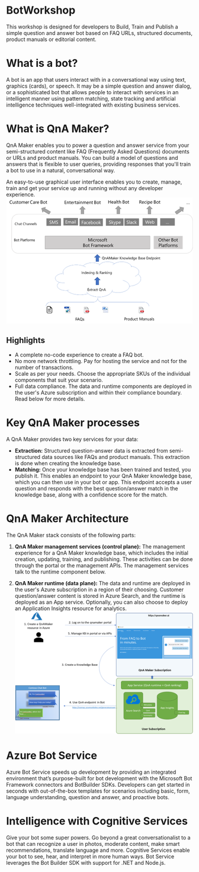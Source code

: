 # BotWorkshop
This workshop is designed for developers to Build, Train and Publish a simple question and answer bot based on FAQ URLs, structured documents, product manuals or editorial content.

# What is a bot?
A bot is an app that users interact with in a conversational way using text, graphics (cards), or speech. It may be a simple question and answer dialog, or a sophisticated bot that allows people to interact with services in an intelligent manner using pattern matching, state tracking and artificial intelligence techniques well-integrated with existing business services. 

# What is QnA Maker?
QnA Maker enables you to power a question and answer service from your semi-structured content like FAQ (Frequently Asked Questions) documents or URLs and product manuals. You can build a model of questions and answers that is flexible to user queries, providing responses that you'll train a bot to use in a natural, conversational way.

An easy-to-use graphical user interface enables you to create, manage, train and get your service up and running without any developer experience.
![QNA](https://github.com/jCho23/BotWorkshop/blob/master/Resouces/Images/overview.png)

## Highlights
* A complete no-code experience to create a FAQ bot.
* No more network throttling. Pay for hosting the service and not for the number of transactions. 
* Scale as per your needs. Choose the appropriate SKUs of the individual components that suit your scenario. 
* Full data compliance. The data and runtime components are deployed in the user's Azure subscription and within their compliance boundary. Read below for more details.

# Key QnA Maker processes
A QnA Maker provides two key services for your data:
* **Extraction:** Structured question-answer data is extracted from semi-structured data sources like FAQs and product manuals. This extraction is done when creating the knowledge base.
* **Matching:** Once your knowledge base has been trained and tested, you publish it. This enables an endpoint to your QnA Maker knowledge base, which you can then use in your bot or app. This endpoint accepts a user question and responds with the best question/answer match in the knowledge base, along with a confidence score for the match.

# QnA Maker Architecture
The QnA Maker stack consists of the following parts:
1. **QnA Maker management services (control plane):** The management experience for a QnA Maker knowledge base, which includes the initial creation, updating, training, and publishing. These activities can be done through the portal or the management APIs. The management services talk to the runtime component below.

2. **QnA Maker runtime (data plane):** The data and runtime are deployed in the user's Azure subscription in a region of their choosing. Customer question/answer content is stored in Azure Search, and the runtime is deployed as an App service. Optionally, you can also choose to deploy an Application Insights resource for analytics.
![Arch](https://github.com/jCho23/BotWorkshop/blob/master/Resouces/Images/architecture.png)

# Azure Bot Service
Azure Bot Service speeds up development by providing an integrated environment that’s purpose-built for bot development with the Microsoft Bot Framework connectors and BotBuilder SDKs. Developers can get started in seconds with out-of-the-box templates for scenarios including basic, form, language understanding, question and answer, and proactive bots.

# Intelligence with Cognitive Services
Give your bot some super powers. Go beyond a great conversationalist to a bot that can recognize a user in photos, moderate content, make smart recommendations, translate language and more. Cognitive Services enable your bot to see, hear, and interpret in more human ways. Bot Service leverages the Bot Builder SDK with support for .NET and Node.js. 

